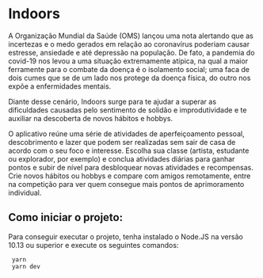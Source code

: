 # Indoors
A Organização Mundial da Saúde (OMS) lançou uma nota alertando que as incertezas e o medo gerados em relação ao coronavírus poderiam causar estresse, ansiedade e até depressão na população. De fato, a pandemia do covid-19 nos levou a uma situação extremamente atípica, na qual a maior ferramente para o combate da doença é o isolamento social; uma faca de dois cumes que se de um lado nos protege da doença física, do outro nos expõe a enfermidades mentais. 

Diante desse cenário, Indoors surge para te ajudar a superar as dificuldades causadas pelo sentimento de solidão e improdutividade e te auxiliar na descoberta de novos hábitos e hobbys. 

O aplicativo reúne uma série de atividades de aperfeiçoamento pessoal, descobrimento e lazer que podem ser realizadas sem sair de casa de acordo com o seu foco e interesse. Escolha sua classe (artista, estudante ou explorador, por exemplo) e conclua atividades diárias para ganhar pontos e subir de nível para desbloquear novas atividades e recompensas. Crie novos hábitos ou hobbys e compare com amigos remotamente, entre na competição para ver quem consegue mais pontos de aprimoramento individual.

## Como iniciar o projeto:

Para conseguir executar o projeto, tenha instalado o Node.JS na versão 10.13 ou superior e execute os seguintes comandos:
```
 yarn
 yarn dev
```